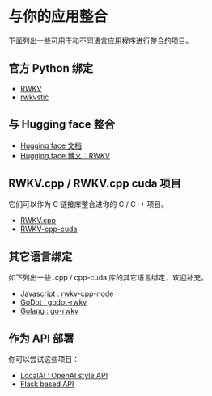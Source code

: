 # 与你的应用整合

下面列出一些可用于和不同语言应用程序进行整合的项目。

## 官方 Python 绑定

- [RWKV](https://pypi.org/project/rwkv/)
- [rwkvstic](https://pypi.org/project/rwkvstic/)

## 与 Hugging face 整合

- [Hugging face 文档](https://huggingface.co/docs/transformers/model_doc/rwkv)
- [Hugging face 博文：RWKV](https://huggingface.co/blog/rwkv)

## RWKV.cpp / RWKV.cpp cuda 项目

它们可以作为 C 链接库整合进你的 C / C++ 项目。

- [RWKV.cpp](https://github.com/saharNooby/rwkv.cpp)
- [RWKV-cpp-cuda](https://github.com/harrisonvanderbyl/rwkv-cpp-cuda)

## 其它语言绑定

如下列出一些 .cpp / cpp-cuda 库的其它语言绑定，欢迎补充。

- [Javascript : rwkv-cpp-node](https://github.com/PicoCreator/RWKV-cpp-node)
- [GoDot : godot-rwkv](https://github.com/harrisonvanderbyl/godot-rwkv)
- [Golang : go-rwkv](https://github.com/donomii/go-rwkv.cpp)

## 作为 API 部署

你可以尝试这些项目：

- [LocalAI : OpenAI style API](https://github.com/go-skynet/LocalAI)
- [Flask based API](https://github.com/RafaRed/RWKV-api)
